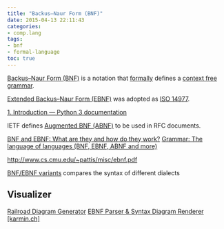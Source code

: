 ```yaml
---
title: "Backus–Naur Form (BNF)"
date: 2015-04-13 22:11:43
categories:
- comp.lang
tags:
- bnf
- formal-language
toc: true
---
```


[Backus–Naur Form (BNF)](http://www.wikiwand.com/en/Backus–Naur_Form) is a notation that [formally](http://www.wikiwand.com/en/Formal_language) defines a [context free grammar](http://www.wikiwand.com/en/Context-free_grammar).

[Extended Backus–Naur Form (EBNF)](http://www.wikiwand.com/en/Extended_Backus%E2%80%93Naur_Form) was adopted as [ISO 14977](http://www.cl.cam.ac.uk/~mgk25/iso-14977.pdf).

[1. Introduction — Python 3 documentation](https://docs.python.org/3/reference/introduction.html#notation)

IETF defines [Augmented BNF (ABNF)](http://tools.ietf.org/html/rfc5234) to be used in RFC documents.

[BNF and EBNF: What are they and how do they work?](http://www.garshol.priv.no/download/text/bnf.html)
[Grammar: The language of languages (BNF, EBNF, ABNF and more)](http://matt.might.net/articles/grammars-bnf-ebnf/)

http://www.cs.cmu.edu/~pattis/misc/ebnf.pdf

[BNF/EBNF variants](http://www.cs.man.ac.uk/~pjj/bnf/ebnf.html) compares the syntax of different dialects

## Visualizer
 
[Railroad Diagram Generator](http://www.bottlecaps.de/rr/ui)
[EBNF Parser & Syntax Diagram Renderer [karmin.ch]](http://karmin.ch/ebnf/index)


